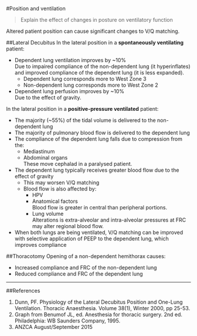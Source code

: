 #Position and ventilation

> Explain the effect of changes in posture on ventilatory function

Altered patient position can cause significant changes to V/Q matching.

##Lateral Decubitus
In the lateral position in a **spontaneously ventilating** patient:
* Dependent lung ventilation improves by ~10%  
Due to impaired compliance of the non-dependent lung (it hyperinflates) and improved compliance of the dependent lung (it is less expanded).
    * Dependent lung corresponds more to West Zone 3
    * Non-dependent lung corresponds more to West Zone 2
* Dependent lung perfusion improves by ~10%  
Due to the effect of gravity.

In the lateral position in a **positive-pressure ventilated** patient:
* The majority (~55%) of the tidal volume is delivered to the non-dependent lung
* The majority of pulmonary blood flow is delivered to the dependent lung
* The compliance of the dependent lung falls due to compression from the:
    * Mediastinum
    * Abdominal organs  
    These move cephalad in a paralysed patient.
* The dependent lung typically receives greater blood flow due to the effect of gravity
    * This may worsen V/Q matching
    * Blood flow is also affected by:
        * HPV  
        * Anatomical factors  
        Blood flow is greater in central than peripheral portions. 
        * Lung volume  
        Alterations is extra-alveolar and intra-alveolar pressures at FRC may alter regional blood flow.
* When both lungs are being ventilated, V/Q matching can be improved with selective application of PEEP to the dependent lung, which improves compliance

##Thoracotomy
Opening of a non-dependent hemithorax causes:
* Increased compliance and FRC of the non-dependent lung
* Reduced compliance and FRC of the dependent lung

---

##References
1. Dunn, PF. Physiology of the Lateral Decubitus Position and One-Lung Ventilation.  Thoracic Anaesthesia. Volume 38(1), Winter 2000, pp 25-53.
2. Graph from Benumof JL, ed. Anesthesia for thoracic surgery. 2nd ed. Philadelphia: WB Saunders Company, 1995.
3. ANZCA August/September 2015